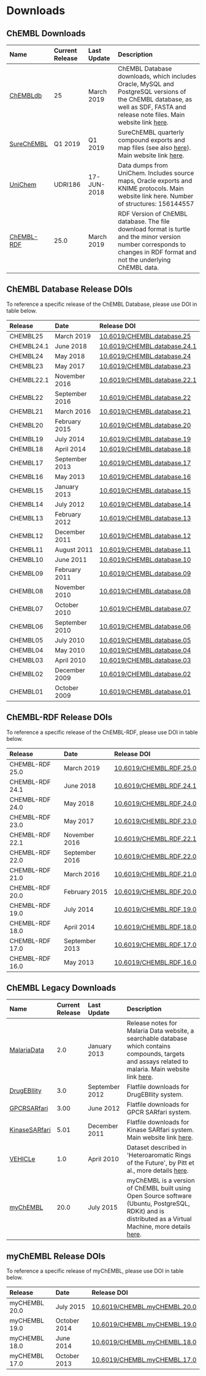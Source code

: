 # Downloads

## ChEMBL Downloads

| Name | Current Release | Last Update | Description |
| :--- | :--- | :--- | :--- |
| [ChEMBLdb](ftp://ftp.ebi.ac.uk/pub/databases/chembl/ChEMBLdb/latest/) | 25 | March 2019 | ChEMBL Database downloads, which includes Oracle, MySQL and PostgreSQL versions of the ChEMBL database, as well as SDF, FASTA and release note files. Main website link [here](https://www.ebi.ac.uk/chembl/beta/). |
| [SureChEMBL](ftp://ftp.ebi.ac.uk/pub/databases/chembl/SureChEMBL/data//) | Q1 2019 | Q1 2019 | SureChEMBL quarterly compound exports and map files \(see also [here](http://chembl.blogspot.co.uk/2015/08/accessing-surechembl-data-in-bulk.html)\). Main website link [here](https://www.surechembl.org/). |
| [UniChem](ftp://ftp.ebi.ac.uk/pub/databases/chembl/UniChem//) | UDRI186 | 17-JUN-2018 | Data dumps from UniChem. Includes source maps, Oracle exports and KNIME protocols. Main website link here. Number of structures: 156144557 |
| [ChEMBL-RDF](ftp://ftp.ebi.ac.uk/pub/databases/chembl/ChEMBL-RDF/latest/) | 25.0 | March 2019 | RDF Version of ChEMBL database. The file download format is turtle and the minor version number corresponds to changes in RDF format and not the underlying ChEMBL data. |

## ChEMBL Database Release DOIs

To reference a specific release of the ChEMBL Database, please use DOI in table below.

| Release | Date | Release DOI |
| :--- | :--- | :--- |
| CHEMBL25 | March 2019 | [10.6019/CHEMBL.database.25](http://doi.org/10.6019/CHEMBL.database.25) |
| CHEMBL24.1 | June 2018 | [10.6019/CHEMBL.database.24.1](http://doi.org/10.6019/CHEMBL.database.24.1) |
| CHEMBL24 | May 2018 | [10.6019/CHEMBL.database.24](http://doi.org/10.6019/CHEMBL.database.24) |
| CHEMBL23 | May 2017 | [10.6019/CHEMBL.database.23](http://doi.org/10.6019/CHEMBL.database.23) |
| CHEMBL22.1 | November 2016 | [10.6019/CHEMBL.database.22.1](http://doi.org/10.6019/CHEMBL.database.22.1) |
| CHEMBL22 | September 2016 | [10.6019/CHEMBL.database.22](http://doi.org/10.6019/CHEMBL.database.22) |
| CHEMBL21 | March 2016 | [10.6019/CHEMBL.database.21](http://doi.org/10.6019/CHEMBL.database.21) |
| CHEMBL20 | February 2015 | [10.6019/CHEMBL.database.20](http://doi.org/10.6019/CHEMBL.database.20) |
| CHEMBL19 | July 2014 | [10.6019/CHEMBL.database.19](http://doi.org/10.6019/CHEMBL.database.19) |
| CHEMBL18 | April 2014 | [10.6019/CHEMBL.database.18](http://doi.org/10.6019/CHEMBL.database.18) |
| CHEMBL17 | September 2013 | [10.6019/CHEMBL.database.17](http://doi.org/10.6019/CHEMBL.database.17) |
| CHEMBL16 | May 2013 | [10.6019/CHEMBL.database.16](http://doi.org/10.6019/CHEMBL.database.16) |
| CHEMBL15 | January 2013 | [10.6019/CHEMBL.database.15](http://doi.org/10.6019/CHEMBL.database.15) |
| CHEMBL14 | July 2012 | [10.6019/CHEMBL.database.14](http://doi.org/10.6019/CHEMBL.database.14) |
| CHEMBL13 | February 2012 | [10.6019/CHEMBL.database.13](http://doi.org/10.6019/CHEMBL.database.13) |
| CHEMBL12 | December 2011 | [10.6019/CHEMBL.database.12](http://doi.org/10.6019/CHEMBL.database.12) |
| CHEMBL11 | August 2011 | [10.6019/CHEMBL.database.11](http://doi.org/10.6019/CHEMBL.database.11) |
| CHEMBL10 | June 2011 | [10.6019/CHEMBL.database.10](http://doi.org/10.6019/CHEMBL.database.10) |
| CHEMBL09 | February 2011 | [10.6019/CHEMBL.database.09](http://doi.org/10.6019/CHEMBL.database.09) |
| CHEMBL08 | November 2010 | [10.6019/CHEMBL.database.08](http://doi.org/10.6019/CHEMBL.database.08) |
| CHEMBL07 | October 2010 | [10.6019/CHEMBL.database.07](http://doi.org/10.6019/CHEMBL.database.07) |
| CHEMBL06 | September 2010 | [10.6019/CHEMBL.database.06](http://doi.org/10.6019/CHEMBL.database.06) |
| CHEMBL05 | July 2010 | [10.6019/CHEMBL.database.05](http://doi.org/10.6019/CHEMBL.database.05) |
| CHEMBL04 | May 2010 | [10.6019/CHEMBL.database.04](http://doi.org/10.6019/CHEMBL.database.04) |
| CHEMBL03 | April 2010 | [10.6019/CHEMBL.database.03](http://doi.org/10.6019/CHEMBL.database.03) |
| CHEMBL02 | December 2009 | [10.6019/CHEMBL.database.02](http://doi.org/10.6019/CHEMBL.database.02) |
| CHEMBL01 | October 2009 | [10.6019/CHEMBL.database.01](http://doi.org/10.6019/CHEMBL.database.01) |

## ChEMBL-RDF Release DOIs

To reference a specific release of the ChEMBL-RDF, please use DOI in table below.

| Release | Date | Release DOI |
| :--- | :--- | :--- |
| CHEMBL-RDF 25.0 | March 2019 | [10.6019/CHEMBL.RDF.25.0](http://doi.org/10.6019/CHEMBL.RDF.25.0) |
| CHEMBL-RDF 24.1 | June 2018 | [10.6019/CHEMBL.RDF.24.1](http://doi.org/10.6019/CHEMBL.RDF.24.1) |
| CHEMBL-RDF 24.0 | May 2018 | [10.6019/CHEMBL.RDF.24.0](http://doi.org/10.6019/CHEMBL.RDF.24.0) |
| CHEMBL-RDF 23.0 | May 2017 | [10.6019/CHEMBL.RDF.23.0](http://doi.org/10.6019/CHEMBL.RDF.23.0) |
| CHEMBL-RDF 22.1 | November 2016 | [10.6019/CHEMBL.RDF.22.1](http://doi.org/10.6019/CHEMBL.RDF.22.1) |
| CHEMBL-RDF 22.0 | September 2016 | [10.6019/CHEMBL.RDF.22.0](http://doi.org/10.6019/CHEMBL.RDF.22.0) |
| CHEMBL-RDF 21.0 | March 2016 | [10.6019/CHEMBL.RDF.21.0](http://doi.org/10.6019/CHEMBL.RDF.21.0) |
| CHEMBL-RDF 20.0 | February 2015 | [10.6019/CHEMBL.RDF.20.0](http://doi.org/10.6019/CHEMBL.RDF.20.0) |
| CHEMBL-RDF 19.0 | July 2014 | [10.6019/CHEMBL.RDF.19.0](http://doi.org/10.6019/CHEMBL.RDF.19.0) |
| CHEMBL-RDF 18.0 | April 2014 | [10.6019/CHEMBL.RDF.18.0](http://doi.org/10.6019/CHEMBL.RDF.18.0) |
| CHEMBL-RDF 17.0 | September 2013 | [10.6019/CHEMBL.RDF.17.0](http://doi.org/10.6019/CHEMBL.RDF.17.0) |
| CHEMBL-RDF 16.0 | May 2013 | [10.6019/CHEMBL.RDF.16.0](http://doi.org/10.6019/CHEMBL.RDF.16.0) |

## ChEMBL Legacy Downloads

| Name | Current Release | Last Update | Description |
| :--- | :--- | :--- | :--- |
| [MalariaData](ftp://ftp.ebi.ac.uk/pub/databases/chembl/MalariaData/) | 2.0 | January 2013 | Release notes for Malaria Data website, a searchable database which contains compounds, targets and assays related to malaria. Main website link [here](https://www.ebi.ac.uk/chembl/malaria/). |
| [DrugEBIlity](ftp://ftp.ebi.ac.uk/pub/databases/chembl/DrugEBIlity/) | 3.0 | September 2012 | Flatfile downloads for DrugEBIlity system. |
| [GPCRSARfari](ftp://ftp.ebi.ac.uk/pub/databases/chembl/GPCRSARfari/) | 3.00 | June 2012 | Flatfile downloads for GPCR SARfari system. |
| [KinaseSARfari](ftp://ftp.ebi.ac.uk/pub/databases/chembl/KinaseSARfari/) | 5.01 | December 2011 | Flatfile downloads for Kinase SARfari system. Main website link [here](https://www.ebi.ac.uk/chembl/sarfari/kinasesarfari/). |
| [VEHICLe](ftp://ftp.ebi.ac.uk/pub/databases/chembl/VEHICLe/) | 1.0 | April 2010 | Dataset described in 'Heteroaromatic Rings of the Future', by Pitt et al., more details [here](http://pubs.acs.org/doi/abs/10.1021/jm801513z). |
| [myChEMBL](ftp://ftp.ebi.ac.uk/pub/databases/chembl/VM/myChEMBL/current/) | 20.0 | July 2015 | myChEMBL is a version of ChEMBL built using Open Source software \(Ubuntu, PostgreSQL, RDKit\) and is distributed as a Virtual Machine, more details [here](http://chembl.blogspot.co.uk/2014/06/mychembl-launchpadlaunched.html).  |

## myChEMBL Release DOIs

To reference a specific release of myChEMBL, please use DOI in table below.

| Release | Date | Release DOI |
| :--- | :--- | :--- |
| myCHEMBL 20.0 | July 2015 | [10.6019/CHEMBL.myCHEMBL.20.0](ftp://ftp.ebi.ac.uk/pub/databases/chembl/VM/myChEMBL/releases/myChEMBL-20_0/) |
| myCHEMBL 19.0 | October 2014 | [10.6019/CHEMBL.myCHEMBL.19.0](http://doi.org/10.6019/CHEMBL.myCHEMBL.19.0) |
| myCHEMBL 18.0 | June 2014 | [10.6019/CHEMBL.myCHEMBL.18.0](http://doi.org/10.6019/CHEMBL.myCHEMBL.18.0) |
| myCHEMBL 17.0 | October 2013 | [10.6019/CHEMBL.myCHEMBL.17.0](http://doi.org/10.6019/CHEMBL.myCHEMBL.17.0) |

